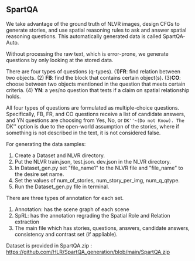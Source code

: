 ## SpartQA

We take advantage of the ground truth of NLVR images, design CFGs to generate stories, and use spatial reasoning rules to ask and answer spatial reasoning questions. This automatically generated data is called SpartQA-Auto.

Without processing the raw text, which is error-prone, we generate questions by only looking at the stored data. 

There are four types of questions (q-types). 
(1)**FR**: find relation between two objects. 
(2) **FB**: find the block that contains certain object(s). 
(3)**CO**: choose between two objects mentioned in the question that meets certain criteria. 
(4) **YN**: a yes/no question that tests if a claim on spatial relationship holds.

All four types of questions are formulated as multiple-choice questions.
Specifically, FB, FR, and CO questions receive a list of candidate answers, and YN questions are choosing from Yes, No, or ``DK''~(Do not Know). The `` DK'' option is due to the open-world assumption of the stories, where if something is not described in the text, it is not considered false.


For generating the data samples:
1. Create a Dataset and NLVR directory. 
2. Put the NLVR train.json, test.json. dev.json in the NLVR directory. 
3. In Dataset_gen.py set "file_name1" to the NLVR file and "file_name" to the desire set name.
4. Set the values of num_of_stories, num_story_per_img, num_q_qtype.     
5. Run the Dataset_gen.py file in terminal.


There are three types of annotation for each set. 
1. Annotation: has the scene graph of each scene
2. SpRL: has the annotation regrading the Spatial Role and Relation extraction
3. The main file which has stories, questions, answers, candidate answers, consistency and contrast set (if appliable).

Dataset is provided in SpartQA.zip : https://github.com/HLR/SpartQA_generation/blob/main/SpartQA.zip
